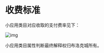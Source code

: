 # 收费标准

小应用类目对应收取的支付费率见下：

![img](https://img.mubu.com/document_image/9ed4d5f2-6cd2-4ce9-9f89-a34374c3bd5d-834999.jpg)

小应用类目属性判断最终解释权归布洛克城所有。
